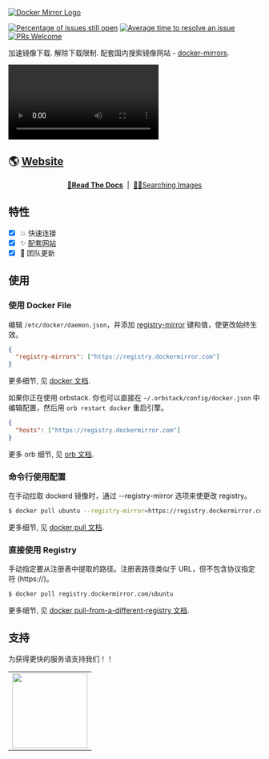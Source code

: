 <a href="https://dockermirror.com" target="_blank" rel="noopener"><img src="https://github.com/docker-mirrors/website/raw/main/public/docker_mirrors_logo_and_text.png?sanitize=true" alt="Docker Mirror Logo" style="max-width: 100%;" /></a>

[![Percentage of issues still open](http://isitmaintained.com/badge/open/docker-mirrors/website.svg)](http://isitmaintained.com/project/docker-mirrors/website 'Percentage of issues still open')
[![Average time to resolve an issue](http://isitmaintained.com/badge/resolution/docker-mirrors/website.svg)](http://isitmaintained.com/project/docker-mirrors/website 'Average time to resolve an issue')
[![PRs Welcome](https://img.shields.io/badge/PRs-welcome-brightgreen.svg?style=flat-square)](http://makeapullrequest.com)

加速镜像下载. 解除下载限制. 配套国内搜索镜像网站 - [docker-mirrors](https://dockermirror.com).

<a href="https://dockermirror.com" target="_blank" rel="noopener"><video src="https://github.com/docker-mirrors/website/raw/main/public/docker-mirrors-example.mp4?sanitize=true" alt="Docker Mirror Logo" style="max-width: 100%;"></video></a>

## 🌎 [Website](https://dockermirror.com)

<div align="center">

**[📖Read The Docs](https://dockermirror.com/docs)** &nbsp;|&nbsp; [😶‍🌫️Searching Images](https://dockermirror.comn)

</div>

## 特性

- [x] 💥 快速连接
- [x] ✨ [配套网站](https://dockermirror.com)
- [x] 👯 团队更新

## 使用

### 使用 Docker File

编辑 `/etc/docker/daemon.json`，并添加 [registry-mirror](https://docs.docker.com/docker-hub/mirror/#configure-the-docker-daemon) 键和值，使更改始终生效。

```json
{
  "registry-mirrors": ["https://registry.dockermirror.com"]
}
```

更多细节, 见 [docker 文档](https://docs.docker.com/docker-hub/mirror/#configure-the-docker-daemon).

如果你正在使用 orbstack. 你也可以直接在 `~/.orbstack/config/docker.json` 中编辑配置，然后用 `orb restart docker` 重启引擎。

```json
{
  "hosts": ["https://registry.dockermirror.com"]
}
```

更多 orb 细节, 见 [orb 文档](https://docs.orbstack.dev/docker/#engine-config).

### 命令行使用配置

在手动拉取 dockerd 镜像时，通过 --registry-mirror 选项来使更改 registry。

```bash
$ docker pull ubuntu --registry-mirror=https://registry.dockermirror.com
```

更多细节, 见 [docker pull 文档](https://docs.docker.com/reference/cli/docker/image/pull/?highlight=docker&highlight=pull).

### 直接使用 Registry

手动指定要从注册表中提取的路径。注册表路径类似于 URL，但不包含协议指定符 (https://)。

```bash
$ docker pull registry.dockermirror.com/ubuntu
```

更多细节, 见 [docker pull-from-a-different-registry 文档](https://docs.docker.com/reference/cli/docker/image/pull/?highlight=docker&highlight=pull#pull-from-a-different-registry).

## 支持

为获得更快的服务请支持我们！！

<table>
  <tr align="center">
    <td>
      <a href="https://afdian.net/order/create?plan_id=1034de202d3f11ef8b0b52540025c377&product_type=0&remark=" target="_blank">
        <img width="150" src="https://cdn.jsdelivr.net/gh/innocces/DrawingBed/2022-12-04/1670124736895-afdian.png" />
      </a>
    </td>
  </tr>
</table>
